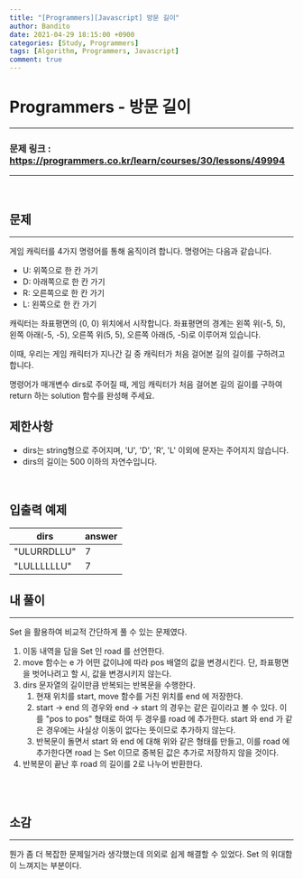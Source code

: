 ```yaml
---
title: "[Programmers][Javascript] 방문 길이"
author: Bandito
date: 2021-04-29 18:15:00 +0900
categories: [Study, Programmers]
tags: [Algorithm, Programmers, Javascript]
comment: true
---
```

 
# Programmers - 방문 길이

***
### 문제 링크 : <https://programmers.co.kr/learn/courses/30/lessons/49994>

***

<br/>

## 문제
***

게임 캐릭터를 4가지 명령어를 통해 움직이려 합니다. 명령어는 다음과 같습니다.

+ U: 위쪽으로 한 칸 가기
+ D: 아래쪽으로 한 칸 가기
+ R: 오른쪽으로 한 칸 가기
+ L: 왼쪽으로 한 칸 가기

캐릭터는 좌표평면의 (0, 0) 위치에서 시작합니다. 좌표평면의 경계는 왼쪽 위(-5, 5), 왼쪽 아래(-5, -5), 오른쪽 위(5, 5), 오른쪽 아래(5, -5)로 이루어져 있습니다.

이때, 우리는 게임 캐릭터가 지나간 길 중 캐릭터가 처음 걸어본 길의 길이를 구하려고 합니다. 

명령어가 매개변수 dirs로 주어질 때, 게임 캐릭터가 처음 걸어본 길의 길이를 구하여 return 하는 solution 함수를 완성해 주세요.


## 제한사항

+ dirs는 string형으로 주어지며, 'U', 'D', 'R', 'L' 이외에 문자는 주어지지 않습니다.
+ dirs의 길이는 500 이하의 자연수입니다.

<br/>

## 입출력 예제

|dirs|answer|
|----|----|
|"ULURRDLLU"|7|
|"LULLLLLLU"|7|


## 내 풀이
***

Set 을 활용하여 비교적 간단하게 풀 수 있는 문제였다. 

1. 이동 내역을 담을 Set 인 road 를 선언한다.
2. move 함수는 e 가 어떤 값이냐에 따라 pos 배열의 값을 변경시킨다. 단, 좌표평면을 벗어나려고 할 시, 값을 변경시키지 않는다.
3. dirs 문자열의 길이만큼 반복되는 반복문을 수행한다.
    1. 현재 위치를 start, move 함수를 거친 위치를 end 에 저장한다.
    2. start -> end 의 경우와 end -> start 의 경우는 같은 길이라고 볼 수 있다. 
    이를 "pos to pos" 형태로 하여 두 경우를 road 에 추가한다.
    start 와 end 가 같은 경우에는 사실상 이동이 없다는 뜻이므로 추가하지 않는다.
    3. 반복문이 돌면서 start 와 end 에 대해 위와 같은 형태를 만들고, 이를 road 에 추가한다면 road 는 Set 이므로 중복된 값은 추가로 저장하지 않을 것이다.
4. 반복문이 끝난 후 road 의 길이를 2로 나누어 반환한다.


<br/>

<script src="https://gist.github.com/Suppplier/d6559ef79d428bdbc6837aff3fce776c.js"></script>

<br/>

## 소감
***

뭔가 좀 더 복잡한 문제일거라 생각했는데 의외로 쉽게 해결할 수 있었다. Set 의 위대함이 느껴지는 부분이다.

